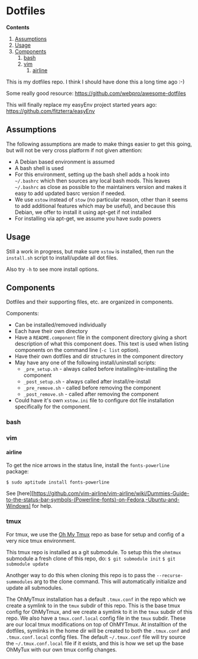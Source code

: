 Dotfiles
========

**Contents**

1. [Assumptions](#assumptions)
2. [Usage](#usage)
3. [Components](#components)
	1. [bash](#bash)
	2. [vim](#vim)
		1. [airline](#airline)

This is my dotfiles repo. I think I should have done this a long time ago :-)

Some really good resource: https://github.com/webpro/awesome-dotfiles

This will finally replace my easyEnv project started years ago: https://github.com/fitzterra/easyEnv

Assumptions
-----------

The following assumptions are made to make things easier to get this going, but
will not be very cross platform if not given attention:

* A Debian based environment is assumed
* A bash shell is used
* For this environment, setting up the bash shell adds a hook into `~/.bashrc`
    which then sources any local bash mods. This leaves `~/.bashrc` as close as
    possible to the maintainers version and makes it easy to add updated basrc
    version if needed.
* We use `xstow` instead of `stow` (no particular reason, other than it seems to
    add additional features which may be useful), and because this Debian, we
    offer to install it using apt-get if not installed
* For installing via apt-get, we assume you have sudo powers

Usage
-----

Still a work in progress, but make sure `xstow` is installed, then run the
`install.sh` script to install/update all dot files.

Also try `-h` to see more install options.

Components
----------

Dotfiles and their supporting files, etc. are organized in components.

Components:
* Can be installed/removed individually
* Each have their own directory
* Have a `README.component` file in the component directory giving a short
  description of what this component does. This text is used when listing
  components on the command line (`-c list` option).
* Have their own dotfiles and dir structures in the component directory
* May have any one of the following install/uninstall scripts:
    - `_pre_setup.sh` - always called before installing/re-installing the component
    - `_post_setup.sh` - always called after install/re-install
    - `_pre_remove.sh` - called before removing the component
    - `_post_remove.sh` - called after removing the component
* Could have it's own `xstow.ini` file to configure dot file installation
  specifically for the component.


### bash

### vim

#### airline
To get the nice arrows in the status line, install the `fonts-powerline` package:

    $ sudo aptitude install fonts-powerline

See [here][https://github.com/vim-airline/vim-airline/wiki/Dummies-Guide-to-the-status-bar-symbols-(Powerline-fonts)-on-Fedora,-Ubuntu-and-Windows] for help.

### tmux
For tmux, we use the [Oh My Tmux] repo as base for setup and config of a very
nice tmux environment.

This tmux repo is installed as a git submodule. To setup this the `ohmtmux`
submodule a fresh clone of this repo, do:
`$ git submodule init`
`$ git submodule update`

Anothger way to do this when cloning this repo is to pass the
`--recurse-summodules` arg to the clone command. This will automatically
initialize and update all submodules.

The OhMyTmux installation has a default `.tmux.conf` in the repo which we
create a symlink to in the `tmux` subdir of this repo. This is the base tmux
config for OhMyTmux, and we create a symlink to it in the `tmux` subdir of this
repo.
We also have a `tmux.conf.local` config file in the `tmux` subdir. These are
our local tmux modifications on top of OhMYTmux.
At installtion of the dotfiles, symlinks in the home dir will be created to
both the `.tmux.conf` and `.tmux.conf.local` config files.
The default `~/.tmux.conf` file will try source the `~/.tmux.conf.local` file
if it exists, and this is how we set up the base OhMyTux with our own tmux
config changes.

[Oh My Tmux]: https://github.com/gpakosz/.tmux 
